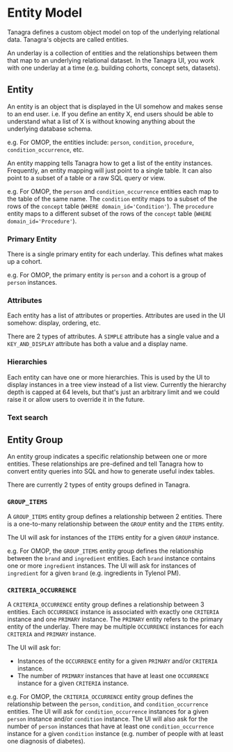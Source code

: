 # Entity Model

Tanagra defines a custom object model on top of the underlying relational data. Tanagra's objects are called entities.

An underlay is a collection of entities and the relationships between them that map to an underlying relational dataset.
In the Tanagra UI, you work with one underlay at a time (e.g. building cohorts, concept sets, datasets).

## Entity
An entity is an object that is displayed in the UI somehow and makes sense to an end user. i.e. If you define an 
entity X, end users should be able to understand what a list of X is without knowing anything about the underlying 
database schema.

e.g. For OMOP, the entities include: `person`, `condition`, `procedure`, `condition_occurrence`, etc.

An entity mapping tells Tanagra how to get a list of the entity instances. Frequently, an entity mapping will just 
point to a single table. It can also point to a subset of a table or a raw SQL query or view.

e.g. For OMOP, the `person` and `condition_occurrence` entities each map to the table of the same name.
The `condition` entity maps to a subset of the rows of the `concept` table (`WHERE domain_id='Condition'`).
The `procedure` entity maps to a different subset of the rows of the `concept` table (`WHERE domain_id='Procedure'`).

### Primary Entity
There is a single primary entity for each underlay. This defines what makes up a cohort.

e.g. For OMOP, the primary entity is `person` and a cohort is a group of `person` instances.

### Attributes
Each entity has a list of attributes or properties. Attributes are used in the UI somehow: display, ordering, etc.

There are 2 types of attributes. A `SIMPLE` attribute has a single value and a `KEY_AND_DISPLAY` attribute has both a 
value and a display name.

### Hierarchies
Each entity can have one or more hierarchies. This is used by the UI to display instances in a tree view instead of
a list view. Currently the hierarchy depth is capped at 64 levels, but that's just an arbitrary limit and we could
raise it or allow users to override it in the future.

### Text search


## Entity Group
An entity group indicates a specific relationship between one or more entities. These relationships are pre-defined and
tell Tanagra how to convert entity queries into SQL and how to generate useful index tables.

There are currently 2 types of entity groups defined in Tanagra.

### `GROUP_ITEMS`
A `GROUP_ITEMS` entity group defines a relationship between 2 entities. There is a one-to-many relationship between
the `GROUP` entity and the `ITEMS` entity.

The UI will ask for instances of the `ITEMS` entity for a given `GROUP` instance.

e.g. For OMOP, the `GROUP_ITEMS` entity group defines the relationship between the `brand` and `ingredient`
entities. Each `brand` instance contains one or more `ingredient` instances. The UI will ask for instances of
`ingredient` for a given `brand` (e.g. ingredients in Tylenol PM).

### `CRITERIA_OCCURRENCE`
A `CRITERIA_OCCURRENCE` entity group defines a relationship between 3 entities. Each `OCCURRENCE` instance is 
associated with exactly one `CRITERIA` instance and one `PRIMARY` instance. The `PRIMARY` entity refers to the primary
entity of the underlay. There may be multiple `OCCURRENCE` instances for each `CRITERIA` and `PRIMARY` instance.

The UI will ask for:
* Instances of the `OCCURRENCE` entity for a given `PRIMARY` and/or `CRITERIA` instance.
* The number of `PRIMARY` instances that have at least one `OCCURRENCE` instance for a given `CRITERIA` instance.

e.g. For OMOP, the `CRITERIA_OCCURRENCE` entity group defines the relationship between the `person`, `condition`, and
`condition_occurrence` entities. The UI will ask for `condition_occurrence` instances for a given `person` instance
and/or `condition` instance. The UI will also ask for the number of `person` instances that have at least one
`condition_occurrence` instance for a given `condition` instance (e.g. number of people with at least one diagnosis
of diabetes).
